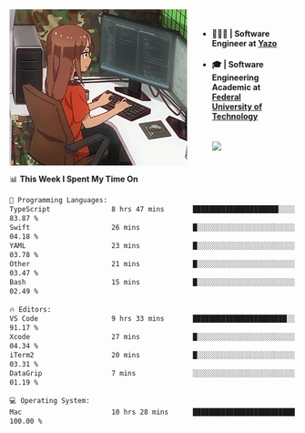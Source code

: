 
<body >
  <div style="display: flex; width: auto; margin-right: 30px ">
    <img align="right" width="312" height="274" style="padding-right:20px; " src="assets/umiko.gif" alt="Computer man" />
    <ul style="flex: 1;">
      <li><h4>🧑🏽‍💻 | Software Engineer at <a href="https://www.yazo.com.br/">Yazo</a></h4></li>
      <li><h4>🎓 | Software Engineering Academic at <a href="http://www.utfpr.edu.br/">Federal University of Technology</a></h4></li>
      <br/>
      <a href="https://skillicons.dev">
        <img src="https://skillicons.dev/icons?i=ts,react,nodejs,go,swift,js,adonis,postgres,c,heroku,gradle,firebase,flutter,docker,aws,java,redis,kubernetes&theme=light&&perline=6 " />
      </a>
    </ul>  
    <br/>
  </div>
</body>


<!--START_SECTION:waka-->
📊 **This Week I Spent My Time On** 

```text
💬 Programming Languages: 
TypeScript               8 hrs 47 mins       █████████████████████░░░░   83.87 % 
Swift                    26 mins             █░░░░░░░░░░░░░░░░░░░░░░░░   04.18 % 
YAML                     23 mins             █░░░░░░░░░░░░░░░░░░░░░░░░   03.78 % 
Other                    21 mins             █░░░░░░░░░░░░░░░░░░░░░░░░   03.47 % 
Bash                     15 mins             █░░░░░░░░░░░░░░░░░░░░░░░░   02.49 % 

🔥 Editors: 
VS Code                  9 hrs 33 mins       ███████████████████████░░   91.17 % 
Xcode                    27 mins             █░░░░░░░░░░░░░░░░░░░░░░░░   04.34 % 
iTerm2                   20 mins             █░░░░░░░░░░░░░░░░░░░░░░░░   03.31 % 
DataGrip                 7 mins              ░░░░░░░░░░░░░░░░░░░░░░░░░   01.19 % 

💻 Operating System: 
Mac                      10 hrs 28 mins      █████████████████████████   100.00 % 
```


<!--END_SECTION:waka-->

<!--
**danielr0d/danielr0d** is a ✨ _special_ ✨ repository because its `README.md` (this file) appears on your GitHub profile.

Here are some ideas to get you started:

- 🔭 I’m currently working on ...
- 🌱 I’m currently learning ...
- 👯 I’m looking to collaborate on ...
- 🤔 I’m looking for help with ...
- 💬 Ask me about ...
- 📫 How to reach me: ...
- 😄 Pronouns: ...
- ⚡ Fun fact: ...
-->
